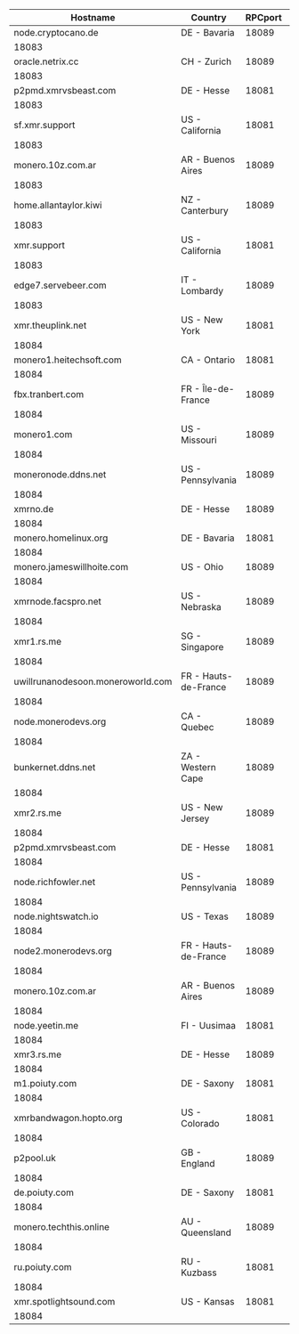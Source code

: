 Hostname | Country | RPCport | P2Pport
--- | --- | --- | ---
node.cryptocano.de | DE - Bavaria | 18089
 | 18083
oracle.netrix.cc | CH - Zurich | 18089
 | 18083
p2pmd.xmrvsbeast.com | DE - Hesse | 18081
 | 18083
sf.xmr.support | US - California | 18081
 | 18083
monero.10z.com.ar | AR - Buenos Aires | 18089
 | 18083
home.allantaylor.kiwi | NZ - Canterbury | 18089
 | 18083
xmr.support | US - California | 18081
 | 18083
edge7.servebeer.com | IT - Lombardy | 18089
 | 18083
xmr.theuplink.net | US - New York | 18081
 | 18084
monero1.heitechsoft.com | CA - Ontario | 18081
 | 18084
fbx.tranbert.com | FR - Île-de-France | 18089
 | 18084
monero1.com | US - Missouri | 18089
 | 18084
moneronode.ddns.net | US - Pennsylvania | 18089
 | 18084
xmrno.de | DE - Hesse | 18089
 | 18084
monero.homelinux.org | DE - Bavaria | 18081
 | 18084
monero.jameswillhoite.com | US - Ohio | 18089
 | 18084
xmrnode.facspro.net | US - Nebraska | 18089
 | 18084
xmr1.rs.me | SG - Singapore | 18089
 | 18084
uwillrunanodesoon.moneroworld.com | FR - Hauts-de-France | 18089
 | 18084
node.monerodevs.org | CA - Quebec | 18089
 | 18084
bunkernet.ddns.net | ZA - Western Cape | 18089
 | 18084
xmr2.rs.me | US - New Jersey | 18089
 | 18084
p2pmd.xmrvsbeast.com | DE - Hesse | 18081
 | 18084
node.richfowler.net | US - Pennsylvania | 18089
 | 18084
node.nightswatch.io | US - Texas | 18089
 | 18084
node2.monerodevs.org | FR - Hauts-de-France | 18089
 | 18084
monero.10z.com.ar | AR - Buenos Aires | 18089
 | 18084
node.yeetin.me | FI - Uusimaa | 18081
 | 18084
xmr3.rs.me | DE - Hesse | 18089
 | 18084
m1.poiuty.com | DE - Saxony | 18081
 | 18084
xmrbandwagon.hopto.org | US - Colorado | 18081
 | 18084
p2pool.uk | GB - England | 18089
 | 18084
de.poiuty.com | DE - Saxony | 18081
 | 18084
monero.techthis.online | AU - Queensland | 18089
 | 18084
ru.poiuty.com | RU - Kuzbass | 18081
 | 18084
xmr.spotlightsound.com | US - Kansas | 18081
 | 18084
